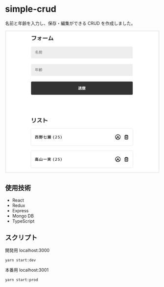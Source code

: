 # simple-crud

名前と年齢を入力し、保存・編集ができる CRUD を作成しました。

<img src="./img/crud.jpg">

## 使用技術

- React
- Redux
- Express
- Mongo DB
- TypeScript

## スクリプト

開発用 localhost:3000

```
yarn start:dev
```

本番用 localhost:3001

```
yarn start:prod
```
